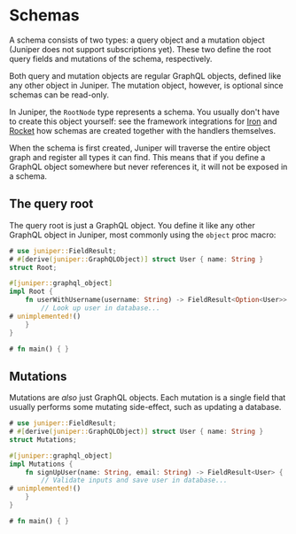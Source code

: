 # Schemas

A schema consists of two types: a query object and a mutation object (Juniper
does not support subscriptions yet). These two define the root query fields
and mutations of the schema, respectively.

Both query and mutation objects are regular GraphQL objects, defined like any
other object in Juniper. The mutation object, however, is optional since schemas
can be read-only.

In Juniper, the `RootNode` type represents a schema. You usually don't have to
create this object yourself: see the framework integrations for [Iron](../servers/iron.md)
and [Rocket](../servers/rocket.md) how schemas are created together with the handlers
themselves.

When the schema is first created, Juniper will traverse the entire object graph
and register all types it can find. This means that if you define a GraphQL
object somewhere but never references it, it will not be exposed in a schema.

## The query root

The query root is just a GraphQL object. You define it like any other GraphQL
object in Juniper, most commonly using the `object` proc macro:

```rust
# use juniper::FieldResult;
# #[derive(juniper::GraphQLObject)] struct User { name: String }
struct Root;

#[juniper::graphql_object]
impl Root {
    fn userWithUsername(username: String) -> FieldResult<Option<User>> {
        // Look up user in database...
# unimplemented!()
    }
}

# fn main() { }
```

## Mutations

Mutations are _also_ just GraphQL objects. Each mutation is a single field that
usually performs some mutating side-effect, such as updating a database.

```rust
# use juniper::FieldResult;
# #[derive(juniper::GraphQLObject)] struct User { name: String }
struct Mutations;

#[juniper::graphql_object]
impl Mutations {
    fn signUpUser(name: String, email: String) -> FieldResult<User> {
        // Validate inputs and save user in database...
# unimplemented!()
    }
}

# fn main() { }
```
